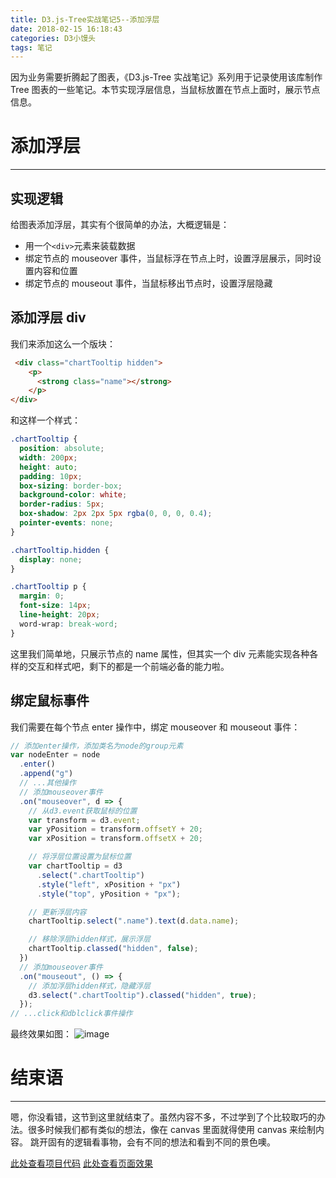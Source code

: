 ```yaml
---
title: D3.js-Tree实战笔记5--添加浮层
date: 2018-02-15 16:18:43
categories: D3小馒头
tags: 笔记
---
```


因为业务需要折腾起了图表，《D3.js-Tree 实战笔记》系列用于记录使用该库制作 Tree 图表的一些笔记。本节实现浮层信息，当鼠标放置在节点上面时，展示节点信息。

<!--more-->

# 添加浮层

---

## 实现逻辑

给图表添加浮层，其实有个很简单的办法，大概逻辑是：

* 用一个`<div>`元素来装载数据
* 绑定节点的 mouseover 事件，当鼠标浮在节点上时，设置浮层展示，同时设置内容和位置
* 绑定节点的 mouseout 事件，当鼠标移出节点时，设置浮层隐藏

## 添加浮层 div

我们来添加这么一个版块：

```html
 <div class="chartTooltip hidden">
    <p>
      <strong class="name"></strong>
    </p>
</div>
```

和这样一个样式：

```css
.chartTooltip {
  position: absolute;
  width: 200px;
  height: auto;
  padding: 10px;
  box-sizing: border-box;
  background-color: white;
  border-radius: 5px;
  box-shadow: 2px 2px 5px rgba(0, 0, 0, 0.4);
  pointer-events: none;
}

.chartTooltip.hidden {
  display: none;
}

.chartTooltip p {
  margin: 0;
  font-size: 14px;
  line-height: 20px;
  word-wrap: break-word;
}
```

这里我们简单地，只展示节点的 name 属性，但其实一个 div 元素能实现各种各样的交互和样式吧，剩下的都是一个前端必备的能力啦。

## 绑定鼠标事件

我们需要在每个节点 enter 操作中，绑定 mouseover 和 mouseout 事件：

```js
// 添加enter操作，添加类名为node的group元素
var nodeEnter = node
  .enter()
  .append("g")
  // ...其他操作
  // 添加mouseover事件
  .on("mouseover", d => {
    // 从d3.event获取鼠标的位置
    var transform = d3.event;
    var yPosition = transform.offsetY + 20;
    var xPosition = transform.offsetX + 20;

    // 将浮层位置设置为鼠标位置
    var chartTooltip = d3
      .select(".chartTooltip")
      .style("left", xPosition + "px")
      .style("top", yPosition + "px");

    // 更新浮层内容
    chartTooltip.select(".name").text(d.data.name);

    // 移除浮层hidden样式，展示浮层
    chartTooltip.classed("hidden", false);
  })
  // 添加mouseover事件
  .on("mouseout", () => {
    // 添加浮层hidden样式，隐藏浮层
    d3.select(".chartTooltip").classed("hidden", true);
  });
// ...click和dblclick事件操作
```

最终效果如图：
![image](http://o905ne85q.bkt.clouddn.com/1513572588.png)

# 结束语

---

嗯，你没看错，这节到这里就结束了。虽然内容不多，不过学到了个比较取巧的办法。很多时候我们都有类似的想法，像在 canvas 里面就得使用 canvas 来绘制内容。
跳开固有的逻辑看事物，会有不同的想法和看到不同的景色噢。

[此处查看项目代码](https://github.com/godbasin/godbasin.github.io/tree/blog-codes/d3-tree-notes/5-add-panel)
[此处查看页面效果](http://p13oygsq6.bkt.clouddn.com/5-add-panel/index.html)
